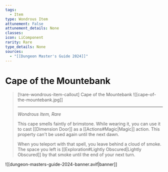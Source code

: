 ```yaml
---
tags:
  - Item
type: Wondrous Item
attunement: False
attunement_details: None
classes:
icon: LiComponent
rarity: Rare
type_details: None
sources: 
  - "[[Dungeon Master's Guide 2024]]"
---
```

# Cape of the Mountebank
>[!rare-wondrous-item-callout] Cape of the Mountebank
>![[cape-of-the-mountebank.jpg]]
>
>- - -
>_Wondrous Item, Rare_
>
>This cape smells faintly of brimstone. While wearing it, you can use it to cast [[Dimension Door]] as a [[Actions#Magic\|Magic]] action. This property can't be used again until the next dawn.
>
>When you teleport with that spell, you leave behind a cloud of smoke. The space you left is [[Exploration#Lightly Obscured\|Lightly Obscured]] by that smoke until the end of your next turn.

![[dungeon-masters-guide-2024-banner.avif|banner]]